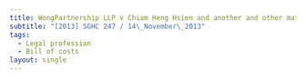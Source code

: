 ```yaml
---
title: WongPartnership LLP v Chiam Heng Hsien and another and other matters
subtitle: "[2013] SGHC 247 / 14\_November\_2013"
tags:
  - Legal profession
  - Bill of costs
layout: single
---
```


